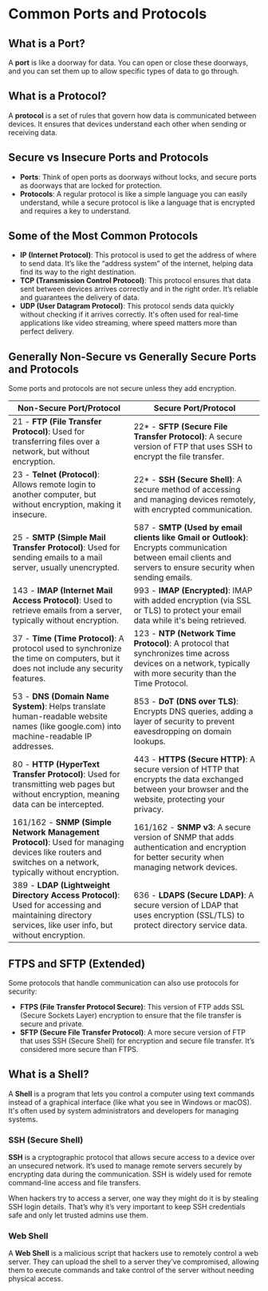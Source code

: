 # Common Ports and Protocols

## What is a Port?
A **port** is like a doorway for data. You can open or close these doorways, and you can set them up to allow specific types of data to go through.

## What is a Protocol?
A **protocol** is a set of rules that govern how data is communicated between devices. It ensures that devices understand each other when sending or receiving data.

## Secure vs Insecure Ports and Protocols
- **Ports**: Think of open ports as doorways without locks, and secure ports as doorways that are locked for protection.
- **Protocols**: A regular protocol is like a simple language you can easily understand, while a secure protocol is like a language that is encrypted and requires a key to understand.

## Some of the Most Common Protocols
- **IP (Internet Protocol)**: This protocol is used to get the address of where to send data. It’s like the “address system” of the internet, helping data find its way to the right destination.
- **TCP (Transmission Control Protocol)**: This protocol ensures that data sent between devices arrives correctly and in the right order. It’s reliable and guarantees the delivery of data.
- **UDP (User Datagram Protocol)**: This protocol sends data quickly without checking if it arrives correctly. It's often used for real-time applications like video streaming, where speed matters more than perfect delivery.

## Generally Non-Secure vs Generally Secure Ports and Protocols
Some ports and protocols are not secure unless they add encryption.

| Non-Secure Port/Protocol            | Secure Port/Protocol                    |
|-------------------------------------|-----------------------------------------|
| 21 - **FTP (File Transfer Protocol)**: Used for transferring files over a network, but without encryption. | 22* - **SFTP (Secure File Transfer Protocol)**: A secure version of FTP that uses SSH to encrypt the file transfer. |
| 23 - **Telnet (Protocol)**: Allows remote login to another computer, but without encryption, making it insecure. | 22* - **SSH (Secure Shell)**: A secure method of accessing and managing devices remotely, with encrypted communication. |
| 25 - **SMTP (Simple Mail Transfer Protocol)**: Used for sending emails to a mail server, usually unencrypted. | 587 - **SMTP (Used by email clients like Gmail or Outlook)**: Encrypts communication between email clients and servers to ensure security when sending emails. |
| 143 - **IMAP (Internet Mail Access Protocol)**: Used to retrieve emails from a server, typically without encryption. | 993 - **IMAP (Encrypted)**: IMAP with added encryption (via SSL or TLS) to protect your email data while it's being retrieved. |
| 37 - **Time (Time Protocol)**: A protocol used to synchronize the time on computers, but it does not include any security features. | 123 - **NTP (Network Time Protocol)**: A protocol that synchronizes time across devices on a network, typically with more security than the Time Protocol. |
| 53 - **DNS (Domain Name System)**: Helps translate human-readable website names (like google.com) into machine-readable IP addresses. | 853 - **DoT (DNS over TLS)**: Encrypts DNS queries, adding a layer of security to prevent eavesdropping on domain lookups. |
| 80 - **HTTP (HyperText Transfer Protocol)**: Used for transmitting web pages but without encryption, meaning data can be intercepted. | 443 - **HTTPS (Secure HTTP)**: A secure version of HTTP that encrypts the data exchanged between your browser and the website, protecting your privacy. |
| 161/162 - **SNMP (Simple Network Management Protocol)**: Used for managing devices like routers and switches on a network, typically without encryption. | 161/162 - **SNMP v3**: A secure version of SNMP that adds authentication and encryption for better security when managing network devices. |
| 389 - **LDAP (Lightweight Directory Access Protocol)**: Used for accessing and maintaining directory services, like user info, but without encryption. | 636 - **LDAPS (Secure LDAP)**: A secure version of LDAP that uses encryption (SSL/TLS) to protect directory service data. |

## FTPS and SFTP (Extended)
Some protocols that handle communication can also use protocols for security:
- **FTPS (File Transfer Protocol Secure)**: This version of FTP adds SSL (Secure Sockets Layer) encryption to ensure that the file transfer is secure and private.
- **SFTP (Secure File Transfer Protocol)**: A more secure version of FTP that uses SSH (Secure Shell) for encryption and secure file transfer. It’s considered more secure than FTPS.

## What is a Shell?
A **Shell** is a program that lets you control a computer using text commands instead of a graphical interface (like what you see in Windows or macOS). It's often used by system administrators and developers for managing systems.

### SSH (Secure Shell)
**SSH** is a cryptographic protocol that allows secure access to a device over an unsecured network. It’s used to manage remote servers securely by encrypting data during the communication. SSH is widely used for remote command-line access and file transfers.

When hackers try to access a server, one way they might do it is by stealing SSH login details. That’s why it’s very important to keep SSH credentials safe and only let trusted admins use them.

### Web Shell
A **Web Shell** is a malicious script that hackers use to remotely control a web server. They can upload the shell to a server they’ve compromised, allowing them to execute commands and take control of the server without needing physical access.